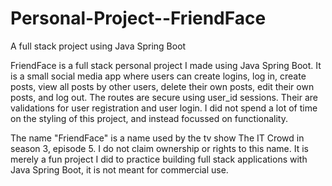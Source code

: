 # Personal-Project--FriendFace
A full stack project using Java Spring Boot


FriendFace is a full stack personal project I made using Java Spring Boot. It is a small social media app where users can create logins, log in, create posts, view all posts by other users, delete their own posts, edit their own posts, and log out. The routes are secure using user_id sessions. Their are validations for user registration and user login. I did not spend a lot of time on the styling of this project, and instead focussed on functionality. 

The name "FriendFace" is a name used by the tv show The IT Crowd in season 3, episode 5. I do not claim ownership or rights to this name. It is merely a fun project I did to practice building full stack applications with Java Spring Boot, it is not meant for commercial use.
